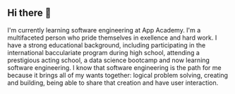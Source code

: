 ## Hi there 👋
 I'm currently learning software engineering at App Academy. I'm a multifaceted person who pride themselves in exellence and hard work. I have a strong educational background, including participating in the international bacculariate program during high school, attending a prestigious acting school, a data science bootcamp and now learning software engineering. I know that software engineering is the path for me because it brings all of my wants together: logical problem solving, creating and building, being able to share that creation and have user interaction. 
<!--
**RoseMontoya/RoseMontoya** is a ✨ _special_ ✨ repository because its `README.md` (this file) appears on your GitHub profile.

Here are some ideas to get you started:

- 🔭 I’m currently working on ...
- 🌱 I’m currently learning ...
- 👯 I’m looking to collaborate on ...
- 🤔 I’m looking for help with ...
- 💬 Ask me about ...
- 📫 How to reach me: ...
- 😄 Pronouns: ...
- ⚡ Fun fact: ...
-->
